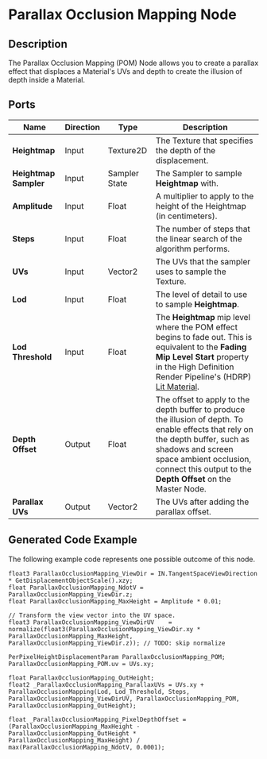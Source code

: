 # Parallax Occlusion Mapping Node

## Description

The Parallax Occlusion Mapping (POM) Node allows you to create a parallax effect that displaces a Material's UVs and depth to create the illusion of depth inside a Material.

## Ports

| Name | **Direction** | Type | Description |
| --- | --- | --- | --- |
| **Heightmap** | Input | Texture2D | The Texture that specifies the depth of the displacement. |
| **Heightmap Sampler** | Input | Sampler State | The Sampler to sample **Heightmap** with. |
| **Amplitude** | Input | Float | A multiplier to apply to the height of the Heightmap (in centimeters). |
| **Steps** | Input | Float | The number of steps that the linear search of the algorithm performs. |
| **UVs** | Input | Vector2 | The UVs that the sampler uses to sample the Texture. |
| **Lod** | Input | Float | The level of detail to use to sample **Heightmap**. |
| **Lod Threshold** | Input | Float | The **Heightmap** mip level where the POM effect begins to fade out. This is equivalent to the **Fading Mip Level Start** property in the High Definition Render Pipeline's (HDRP) [Lit Material](Lit-Shader.html). |
| **Depth Offset** | Output |Float | The offset to apply to the depth buffer to produce the illusion of depth. To enable effects that rely on the depth buffer, such as shadows and screen space ambient occlusion, connect this output to the **Depth Offset** on the Master Node. |
| **Parallax UVs** | Output| Vector2 | The UVs after adding the parallax offset. |


## Generated Code Example

The following example code represents one possible outcome of this node.

```
float3 ParallaxOcclusionMapping_ViewDir = IN.TangentSpaceViewDirection * GetDisplacementObjectScale().xzy;
float ParallaxOcclusionMapping_NdotV = ParallaxOcclusionMapping_ViewDir.z;
float ParallaxOcclusionMapping_MaxHeight = Amplitude * 0.01;

// Transform the view vector into the UV space.
float3 ParallaxOcclusionMapping_ViewDirUV    = normalize(float3(ParallaxOcclusionMapping_ViewDir.xy * ParallaxOcclusionMapping_MaxHeight, ParallaxOcclusionMapping_ViewDir.z)); // TODO: skip normalize
                
PerPixelHeightDisplacementParam ParallaxOcclusionMapping_POM;
ParallaxOcclusionMapping_POM.uv = UVs.xy;
                
float ParallaxOcclusionMapping_OutHeight;
float2 _ParallaxOcclusionMapping_ParallaxUVs = UVs.xy + ParallaxOcclusionMapping(Lod, Lod_Threshold, Steps, ParallaxOcclusionMapping_ViewDirUV, ParallaxOcclusionMapping_POM, ParallaxOcclusionMapping_OutHeight);
                
float _ParallaxOcclusionMapping_PixelDepthOffset = (ParallaxOcclusionMapping_MaxHeight - ParallaxOcclusionMapping_OutHeight * ParallaxOcclusionMapping_MaxHeight) / max(ParallaxOcclusionMapping_NdotV, 0.0001);
```